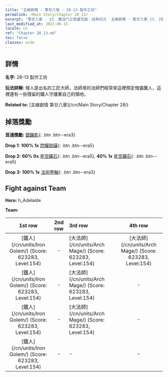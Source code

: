 ```yaml
---
title: "主線劇情 - 第廿八章 - 28-13 製作工坊"
permalink: /Main Story/Chapter 28_13/
excerpt: "第廿八章 - 13. 魔法门之英雄无敌：战争纪元  主線劇情 - 第廿八章_13. 28-13 製作工坊"
last_modified_at: 2021-06-15
locale: cn
ref: "Chapter 28_13.md"
toc: false
classes: wide
---
```


## 詳情

 **名字:** 28-13 製作工坊

 **玩法詳解:** 矮人是出名的工匠大師，法師塔的法師們經常來這裡預定傀儡鐵人，這裡還有一些殘留的鐵人守護著自己的領地。

 **Related to:** [主線劇情 第廿八章](/cn/Main Story/Chapter 28/)

## 掉落獎勵

 **首通獎勵:** [銀鑰匙](/cn/Items/con_693/){: .btn .btn--era3}

 **Drop 1:** **100% 1x** [閃耀硫磺](/cn/Items/mat_99/){: .btn .btn--era5}

 **Drop 2:** **60% 0x** [星空礦石](/cn/Items/mat_89/){: .btn .btn--era5}, **40% 1x** [星空礦石](/cn/Items/mat_89/){: .btn .btn--era5}

 **Drop 3:** **100% 1x** [法術卷軸](/cn/Items/con_694/){: .btn .btn--era3}


## Fight against Team
 **Hero:** h_Adelaide

 **Team:**


  | 1st row | 2nd row | 3rd row | 4th row |
  |:----:|:----:|:----|:----:|
  | [鐵人](/cn/units/Iron Golem/) (Score: 623283, Level:154)  | - | [大法師](/cn/units/Arch Mage/) (Score: 623283, Level:154)  | [大法師](/cn/units/Arch Mage/) (Score: 623283, Level:154)  |
  | [鐵人](/cn/units/Iron Golem/) (Score: 623283, Level:154)  | - | [大法師](/cn/units/Arch Mage/) (Score: 623283, Level:154)  | - |
  | [鐵人](/cn/units/Iron Golem/) (Score: 623283, Level:154)  | - | [大法師](/cn/units/Arch Mage/) (Score: 623283, Level:154)  | - |
  | [鐵人](/cn/units/Iron Golem/) (Score: 623283, Level:154)  | - | - | - |


